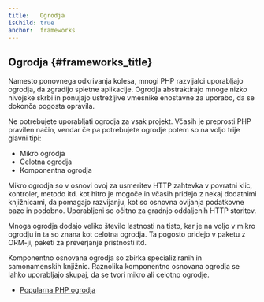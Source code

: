 ```yaml
---
title:   Ogrodja
isChild: true
anchor:  frameworks
---
```


## Ogrodja {#frameworks_title}

Namesto ponovnega odkrivanja kolesa, mnogi PHP razvijalci uporabljajo ogrodja, da zgradijo spletne aplikacije. Ogrodja abstraktirajo mnoge nizko nivojske skrbi in ponujajo ustrežljive vmesnike enostavne za uporabo, da se dokonča pogosta opravila.

Ne potrebujete uporabljati ogrodja za vsak projekt. Včasih je preprosti PHP pravilen način, vendar če pa potrebujete ogrodje potem so na voljo trije glavni tipi:

* Mikro ogrodja
* Celotna ogrodja
* Komponentna ogrodja

Mikro ogrodja so v osnovi ovoj za usmeritev HTTP zahtevka v povratni klic, kontroler, metodo itd. kot hitro je mogoče in včasih pridejo z nekaj dodatnimi knjižnicami, da pomagajo razvijanju, kot so osnovna ovijanja podatkovne baze in podobno. Uporabljeni so očitno za gradnjo oddaljenih HTTP storitev.

Mnoga ogrodja dodajo veliko število lastnosti na tisto, kar je na voljo v mikro ogrodju in ta so znana kot celotna ogrodja.
Ta pogosto pridejo v paketu z ORM-ji, paketi za preverjanje pristnosti itd.

Komponentno osnovana ogrodja so zbirka specializiranih in samonamenskih knjižnic. Raznolika komponentno osnovana ogrodja se lahko uporabljajo skupaj, da se tvori mikro ali celotno ogrodje.

* [Popularna PHP ogrodja](https://github.com/codeguy/php-the-right-way/wiki/Frameworks)
